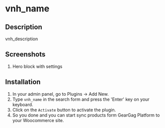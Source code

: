 # vnh_name #

## Description ##

vnh_description

## Screenshots ##

1. Hero block with settings

## Installation ##

1. In your admin panel, go to Plugins -> Add New.
2. Type `vnh_name` in the search form and press the 'Enter' key on your keyboard.
3. Click on the `Activate` button to activate the plugin.
3. So you done and you can start sync products form GearGag Platform to your Woocommerce site.

